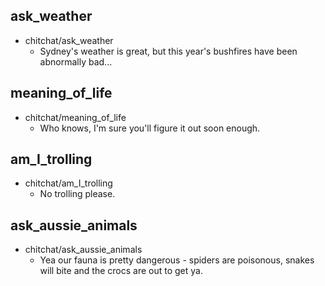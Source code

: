 ## ask_weather
* chitchat/ask_weather
    - Sydney's weather is great, but this year's bushfires have been abnormally bad...

## meaning_of_life
* chitchat/meaning_of_life
    - Who knows, I'm sure you'll figure it out soon enough.

## am_I_trolling
* chitchat/am_I_trolling
    - No trolling please.

## ask_aussie_animals
* chitchat/ask_aussie_animals
    - Yea our fauna is pretty dangerous - spiders are poisonous, snakes will bite and the crocs are out to get ya.